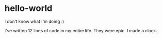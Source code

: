 # hello-world
I don't know what I'm doing :)

I've written 12 lines of code in my entire life. They were epic. I made a clock.
